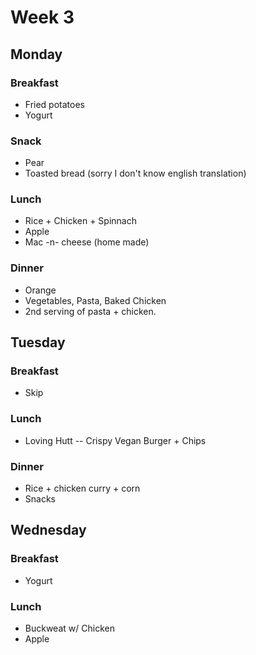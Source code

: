 # Week 3

## Monday

### Breakfast

- Fried potatoes
- Yogurt

### Snack

- Pear
- Toasted bread (sorry I don't know english translation)

### Lunch

- Rice + Chicken + Spinnach
- Apple
- Mac -n- cheese (home made)

### Dinner

- Orange
- Vegetables, Pasta, Baked Chicken
- 2nd serving of pasta + chicken.

## Tuesday

### Breakfast

- Skip

### Lunch

- Loving Hutt -- Crispy Vegan Burger + Chips

### Dinner

- Rice + chicken curry + corn
- Snacks

## Wednesday

### Breakfast

- Yogurt

### Lunch

- Buckweat w/ Chicken
- Apple

